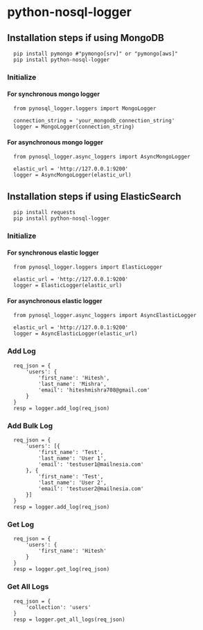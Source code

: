 # python-nosql-logger

## Installation steps if using MongoDB

```
  pip install pymongo #"pymongo[srv]" or "pymongo[aws]"
  pip install python-nosql-logger
```

### Initialize
#### For synchronous mongo logger
```
  from pynosql_logger.loggers import MongoLogger

  connection_string = 'your_mongodb_connection_string'
  logger = MongoLogger(connection_string)
```
#### For asynchronous mongo logger
```
  from pynosql_logger.async_loggers import AsyncMongoLogger
  
  elastic_url = 'http://127.0.0.1:9200'
  logger = AsyncMongoLogger(elastic_url)
```

## Installation steps if using ElasticSearch

```
  pip install requests
  pip install python-nosql-logger
```

### Initialize
#### For synchronous elastic logger
```
  from pynosql_logger.loggers import ElasticLogger
  
  elastic_url = 'http://127.0.0.1:9200'
  logger = ElasticLogger(elastic_url)
```
#### For asynchronous elastic logger
```
  from pynosql_logger.async_loggers import AsyncElasticLogger
  
  elastic_url = 'http://127.0.0.1:9200'
  logger = AsyncElasticLogger(elastic_url)
```

### Add Log
```
  req_json = {
      'users': {
          'first_name': 'Hitesh',
          'last_name': 'Mishra',
          'email': 'hiteshmishra708@gmail.com'
      }
  }
  resp = logger.add_log(req_json)
```

### Add Bulk Log
```
  req_json = {
      'users': [{
          'first_name': 'Test',
          'last_name': 'User 1',
          'email': 'testuser1@mailnesia.com'
      }, {
          'first_name': 'Test',
          'last_name': 'User 2',
          'email': 'testuser2@mailnesia.com'
      }]
  }
  resp = logger.add_log(req_json)
```

### Get Log
```
  req_json = {
      'users': {
          'first_name': 'Hitesh'
      }
  }
  resp = logger.get_log(req_json)
```

### Get All Logs
```
  req_json = {
      'collection': 'users'
  }
  resp = logger.get_all_logs(req_json)
```